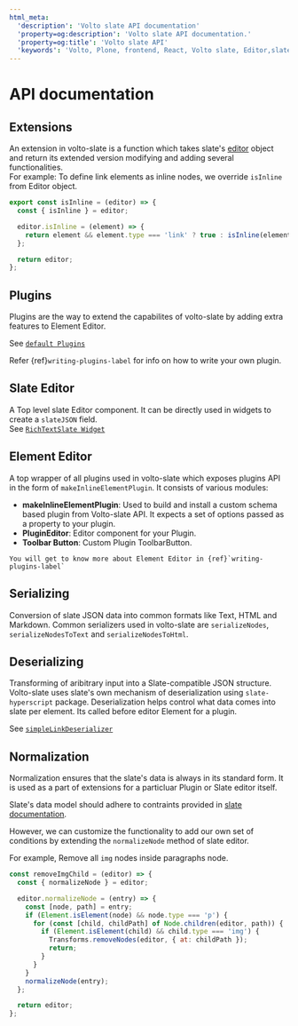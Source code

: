 ```yaml
---
html_meta:
  'description': 'Volto slate API documentation'
  'property=og:description': 'Volto slate API documentation.'
  'property=og:title': 'Volto slate API'
  'keywords': 'Volto, Plone, frontend, React, Volto slate, Editor,slate,API'
---
```


# API documentation

## Extensions

An extension in volto-slate is a function which takes slate's [editor](https://docs.slatejs.org/concepts/07-editor) object and return its extended version modifying and adding several functionalities.
<br>
For example: To define link elements as inline nodes, we override `isInline` from Editor object.

```js
export const isInline = (editor) => {
  const { isInline } = editor;

  editor.isInline = (element) => {
    return element && element.type === 'link' ? true : isInline(element);
  };

  return editor;
};
```

## Plugins

Plugins are the way to extend the capabilites of volto-slate by adding extra features to Element Editor.

See [`default Plugins`](https://github.com/plone/volto/tree/slate-integration/packages/volto-slate/src/editor/plugins)

Refer {ref}`writing-plugins-label` for info on how to write your own plugin.

## Slate Editor

A Top level slate Editor component. It can be directly used in widgets to create a `slateJSON` field.<br/>
See [`RichTextSlate Widget`](https://github.com/plone/volto/blob/slate-integration/packages/volto-slate/src/widgets/RichTextWidget.jsx)

## Element Editor

A top wrapper of all plugins used in volto-slate which exposes plugins API in the form of `makeInlineElementPlugin`. It consists of various modules:

- <b>makeInlineElementPlugin</b>: Used to build and install a custom schema based plugin from Volto-slate API. It expects a set of options passed as a property to your plugin.
- <b>PluginEditor</b>: Editor component for your Plugin.
- <b>Toolbar Button</b>: Custom Plugin ToolbarButton.

```{note}
You will get to know more about Element Editor in {ref}`writing-plugins-label`
```

## Serializing

Conversion of slate JSON data into common formats like Text, HTML and Markdown. Common serializers used in volto-slate are `serializeNodes`, `serializeNodesToText` and `serializeNodesToHtml`.

## Deserializing

Transforming of aribitrary input into a Slate-compatible JSON structure. Volto-slate uses slate's own mechanism of deserialization using `slate-hyperscript` package. Deserialization helps control what data comes into slate per element. Its called before editor Element for a plugin.

See [`simpleLinkDeserializer`](https://github.com/plone/volto/blob/slate-integration/packages/volto-slate/src/editor/plugins/Link/extensions.js#L34)

## Normalization

Normalization ensures that the slate's data is always in its standard form. It is used as a part of extensions for a particluar Plugin or Slate editor itself.

Slate's data model should adhere to contraints provided in [slate documentation](https://docs.slatejs.org/concepts/11-normalizing#built-in-constraints).

However, we can customize the functionality to add our own set of conditions by extending the `normalizeNode` method of slate editor.

For example, Remove all `img` nodes inside paragraphs node.

```js
const removeImgChild = (editor) => {
  const { normalizeNode } = editor;

  editor.normalizeNode = (entry) => {
    const [node, path] = entry;
    if (Element.isElement(node) && node.type === 'p') {
      for (const [child, childPath] of Node.children(editor, path)) {
        if (Element.isElement(child) && child.type === 'img') {
          Transforms.removeNodes(editor, { at: childPath });
          return;
        }
      }
    }
    normalizeNode(entry);
  };

  return editor;
};
```
